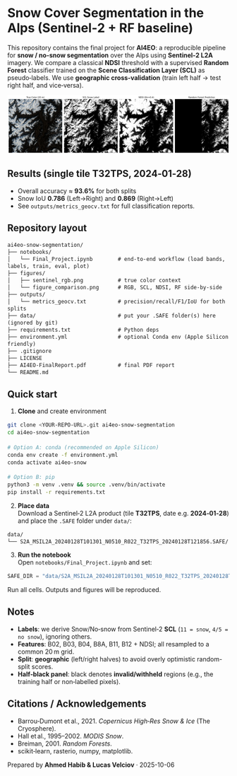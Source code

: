 # Snow Cover Segmentation in the Alps (Sentinel‑2 + RF baseline)

This repository contains the final project for **AI4EO**: a reproducible pipeline for **snow / no‑snow segmentation** over the Alps using **Sentinel‑2 L2A** imagery. We compare a classical **NDSI** threshold with a supervised **Random Forest** classifier trained on the **Scene Classification Layer (SCL)** as pseudo‑labels. We use **geographic cross‑validation** (train left half → test right half, and vice‑versa).

<p align="center">
  <img src="figures/figure_comparison.png" alt="Comparison figure" />
</p>

## Results (single tile T32TPS, 2024‑01‑28)

- Overall accuracy ≈ **93.6%** for both splits  
- Snow IoU **0.786** (Left→Right) and **0.869** (Right→Left)  
- See `outputs/metrics_geocv.txt` for full classification reports.

## Repository layout

```
ai4eo-snow-segmentation/
├── notebooks/
│   └── Final_Project.ipynb        # end-to-end workflow (load bands, labels, train, eval, plot)
├── figures/
│   ├── sentinel_rgb.png           # true color context
│   └── figure_comparison.png      # RGB, SCL, NDSI, RF side-by-side
├── outputs/
│   └── metrics_geocv.txt          # precision/recall/F1/IoU for both splits
├── data/                          # put your .SAFE folder(s) here (ignored by git)
├── requirements.txt               # Python deps
├── environment.yml                # optional Conda env (Apple Silicon friendly)
├── .gitignore
├── LICENSE
├── AI4EO-FinalReport.pdf          # final PDF report
└── README.md
```

## Quick start

1) **Clone** and create environment
```bash
git clone <YOUR-REPO-URL>.git ai4eo-snow-segmentation
cd ai4eo-snow-segmentation

# Option A: conda (recommended on Apple Silicon)
conda env create -f environment.yml
conda activate ai4eo-snow

# Option B: pip
python3 -m venv .venv && source .venv/bin/activate
pip install -r requirements.txt
```

2) **Place data**  
Download a Sentinel‑2 L2A product (tile **T32TPS**, date e.g. **2024‑01‑28**) and place the `.SAFE` folder under `data/`:
```
data/
└── S2A_MSIL2A_20240128T101301_N0510_R022_T32TPS_20240128T121856.SAFE/
```

3) **Run the notebook**  
Open `notebooks/Final_Project.ipynb` and set:
```python
SAFE_DIR = "data/S2A_MSIL2A_20240128T101301_N0510_R022_T32TPS_20240128T121856.SAFE"
```
Run all cells. Outputs and figures will be reproduced.

## Notes

- **Labels**: we derive Snow/No‑snow from Sentinel‑2 **SCL** (`11 = snow`, `4/5 = no snow`), ignoring others.
- **Features**: B02, B03, B04, B8A, B11, B12 + NDSI; all resampled to a common 20 m grid.
- **Split**: **geographic** (left/right halves) to avoid overly optimistic random-split scores.
- **Half‑black panel**: black denotes **invalid/withheld** regions (e.g., the training half or non‑labelled pixels).

## Citations / Acknowledgements

- Barrou‑Dumont et al., 2021. *Copernicus High‑Res Snow & Ice* (The Cryosphere).  
- Hall et al., 1995–2002. *MODIS Snow*.  
- Breiman, 2001. *Random Forests*.  
- scikit‑learn, rasterio, numpy, matplotlib.

Prepared by **Ahmed Habib & Lucas Velciov** · 2025-10-06
